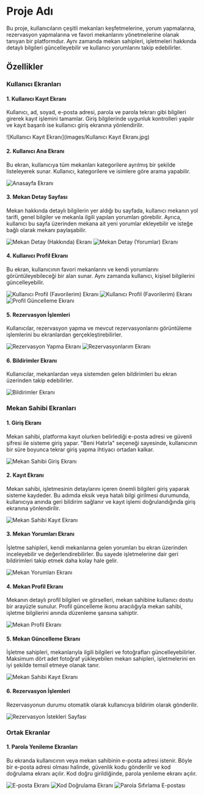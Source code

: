 # Proje Adı

Bu proje, kullanıcıların çeşitli mekanları keşfetmelerine, yorum yapmalarına, rezervasyon yapmalarına ve favori mekanlarını yönetmelerine olanak tanıyan bir platformdur. Aynı zamanda mekan sahipleri, işletmeleri hakkında detaylı bilgileri güncelleyebilir ve kullanıcı yorumlarını takip edebilirler.

## Özellikler

### Kullanıcı Ekranları

#### 1. Kullanıcı Kayıt Ekranı
Kullanıcı, ad, soyad, e-posta adresi, parola ve parola tekrarı gibi bilgileri girerek kayıt işlemini tamamlar. Giriş bilgilerinde uygunluk kontrolleri yapılır ve kayıt başarılı ise kullanıcı giriş ekranına yönlendirilir.

![Kullanıcı Kayıt Ekranı](images/Kullanıcı Kayıt Ekranı.jpg)

#### 2. Kullanıcı Ana Ekranı
Bu ekran, kullanıcıya tüm mekanları kategorilere ayrılmış bir şekilde listeleyerek sunar. Kullanıcı, kategorilere ve isimlere göre arama yapabilir.

![Anasayfa Ekranı](Şekil3.5.AnasayfaEkranı.png)

#### 3. Mekan Detay Sayfası
Mekan hakkında detaylı bilgilerin yer aldığı bu sayfada, kullanıcı mekanın yol tarifi, genel bilgiler ve mekanla ilgili yapılan yorumları görebilir. Ayrıca, kullanıcı bu sayfa üzerinden mekana ait yeni yorumlar ekleyebilir ve isteğe bağlı olarak mekanı paylaşabilir.

![Mekan Detay (Hakkında) Ekranı](Şekil3.6.MekanDetayHakkındaEkranı.png)
![Mekan Detay (Yorumlar) Ekranı](Şekil3.7.MekanDetayYorumlarEkranı.png)

#### 4. Kullanıcı Profil Ekranı
Bu ekran, kullanıcının favori mekanlarını ve kendi yorumlarını görüntüleyebileceği bir alan sunar. Aynı zamanda kullanıcı, kişisel bilgilerini güncelleyebilir.

![Kullanıcı Profil (Favorilerim) Ekranı](Şekil3.8.KullanıcıProfilFavorilerimEkranı.png)
![Kullanıcı Profil (Favorilerim) Ekranı](Şekil3.9.KullanıcıProfilFavorilerimEkranı.png)
![Profil Güncelleme Ekranı](Şekil3.10.ProfilGüncellemeEkranı.png)

#### 5. Rezervasyon İşlemleri
Kullanıcılar, rezervasyon yapma ve mevcut rezervasyonlarını görüntüleme işlemlerini bu ekranlardan gerçekleştirebilirler.

![Rezervasyon Yapma Ekranı](Şekil3.11.RezervasyonYapmaEkranı.png)
![Rezervasyonlarım Ekranı](Şekil3.12.RezervasyonlarımEkranı.png)

#### 6. Bildirimler Ekranı
Kullanıcılar, mekanlardan veya sistemden gelen bildirimleri bu ekran üzerinden takip edebilirler.

![Bildirimler Ekranı](Şekil3.13.BildirimlerEkranı.png)

### Mekan Sahibi Ekranları

#### 1. Giriş Ekranı
Mekan sahibi, platforma kayıt olurken belirlediği e-posta adresi ve güvenli şifresi ile sisteme giriş yapar. "Beni Hatırla" seçeneği sayesinde, kullanıcının bir süre boyunca tekrar giriş yapma ihtiyacı ortadan kalkar.

![Mekan Sahibi Giriş Ekranı](Şekil3.14.MekanSahibiGirişEkranı.png)

#### 2. Kayıt Ekranı
Mekan sahibi, işletmesinin detaylarını içeren önemli bilgileri giriş yaparak sisteme kaydeder. Bu adımda eksik veya hatalı bilgi girilmesi durumunda, kullanıcıya anında geri bildirim sağlanır ve kayıt işlemi doğrulandığında giriş ekranına yönlendirilir.

![Mekan Sahibi Kayıt Ekranı](Şekil3.15.MekanSahibiKayıtEkranı.png)

#### 3. Mekan Yorumları Ekranı
İşletme sahipleri, kendi mekanlarına gelen yorumları bu ekran üzerinden inceleyebilir ve değerlendirebilirler. Bu sayede işletmelerine dair geri bildirimleri takip etmek daha kolay hale gelir.

![Mekan Yorumları Ekranı](Şekil3.16.MekanYorumlarıEkranı.png)

#### 4. Mekan Profil Ekranı
Mekanın detaylı profil bilgileri ve görselleri, mekan sahibine kullanıcı dostu bir arayüzle sunulur. Profil güncelleme ikonu aracılığıyla mekan sahibi, işletme bilgilerini anında düzenleme şansına sahiptir.

![Mekan Profil Ekranı](Şekil3.17.MekanProfilEkranı.png)

#### 5. Mekan Güncelleme Ekranı
İşletme sahipleri, mekanlarıyla ilgili bilgileri ve fotoğrafları güncelleyebilirler. Maksimum dört adet fotoğraf yükleyebilen mekan sahipleri, işletmelerini en iyi şekilde temsil etmeye olanak tanır.

![Mekan Sahibi Kayıt Ekranı](Şekil3.18.MekanSahibiKayıtEkranı.png)

#### 6. Rezervasyon İşlemleri
Rezervasyonun durumu otomatik olarak kullanıcıya bildirim olarak gönderilir.

![Rezervasyon İstekleri Sayfası](Şekil3.19.RezervasyonİstekleriSayfası.png)

### Ortak Ekranlar

#### 1. Parola Yenileme Ekranları
Bu ekranda kullanıcının veya mekan sahibinin e-posta adresi istenir. Böyle bir e-posta adresi olması halinde, güvenlik kodu gönderilir ve kod doğrulama ekranı açılır. Kod doğru girildiğinde, parola yenileme ekranı açılır.

![E-posta Ekranı](Şekil3.20.EpostaEkranı.png)
![Kod Doğrulama Ekranı](Şekil3.21.KodDoğrulamaEkranı.png)
![Parola Sıfırlama E-postası](Şekil3.22.ParolaSıfırlamaEpostası.png)
